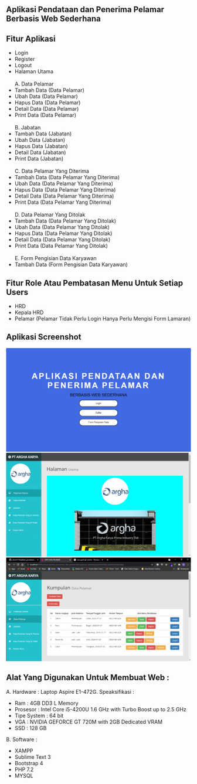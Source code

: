 ## Aplikasi Pendataan dan Penerima Pelamar Berbasis Web Sederhana

## Fitur Aplikasi

- Login<br>
- Register<br>
- Logout<br>
- Halaman Utama<br><br>
  A. Data Pelamar<br>
- Tambah Data (Data Pelamar)<br>
- Ubah Data (Data Pelamar)<br>
- Hapus Data (Data Pelamar)<br>
- Detail Data (Data Pelamar)<br>
- Print Data (Data Pelamar)<br><br>
  B. Jabatan<br>
- Tambah Data (Jabatan)<br>
- Ubah Data (Jabatan)<br>
- Hapus Data (Jabatan)<br>
- Detail Data (Jabatan)<br>
- Print Data (Jabatan)<br><br>
  C. Data Pelamar Yang Diterima<br>
- Tambah Data (Data Pelamar Yang Diterima)<br>
- Ubah Data (Data Pelamar Yang Diterima)<br>
- Hapus Data (Data Pelamar Yang Diterima)<br>
- Detail Data (Data Pelamar Yang Diterima)<br>
- Print Data (Data Pelamar Yang Diterima)<br><br>
  D. Data Pelamar Yang Ditolak<br>
- Tambah Data (Data Pelamar Yang Ditolak)<br>
- Ubah Data (Data Pelamar Yang Ditolak)<br>
- Hapus Data (Data Pelamar Yang Ditolak)<br>
- Detail Data (Data Pelamar Yang Ditolak)<br>
- Print Data (Data Pelamar Yang Ditolak)<br><br>
  E. Form Pengisian Data Karyawan<br>
- Tambah Data (Form Pengisian Data Karyawan)<br>

## Fitur Role Atau Pembatasan Menu Untuk Setiap Users

- HRD
- Kepala HRD
- Pelamar (Pelamar Tidak Perlu Login Hanya Perlu Mengisi Form Lamaran)

## Aplikasi Screenshot

<img src="assets_readme/Halaman_Utama.PNG" alt="Contoh_Gambar">
<img src="assets_readme/Halaman_Utama_Setelah_Login.PNG" alt="Contoh_Gambar">
<img src="assets_readme/Penerimaan_dan_Pendataan.PNG" alt="Contoh_Gambar">

## Alat Yang Digunakan Untuk Membuat Web :

A. Hardware :
Laptop Aspire E1-472G. Speaksifikasi :

- Ram : 4GB DD3 L Memory
- Prosesor : Intel Core i5-4200U 1.6 GHz with Turbo Boost up to 2.5 GHz
- Tipe System : 64 bit
- VGA : NVIDIA GEFORCE GT 720M with 2GB Dedicated VRAM
- SSD : 128 GB

B. Software :

- XAMPP
- Sublime Text 3
- Bootstrap 4
- PHP 7.2
- MYSQL
